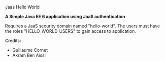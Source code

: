 Jaas Hello World

**A Simple Java EE 6 application using JaaS authentication**

Requires a JaaS security domain named "hello-world".
The users must have the roles "HELLO_WORLD_USERS" to gain access to application.

Credits:
- Guillaume Cornet <gcornet at redhat dot com>
- Akram Ben Aissi <akram at redhat dot com>






